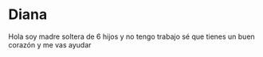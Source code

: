 # Diana
Hola soy madre soltera de 6 hijos y no tengo trabajo sé que tienes un buen corazón y me vas ayudar 
